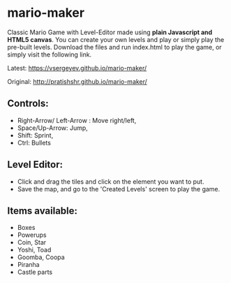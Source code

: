 # mario-maker
Classic Mario Game with Level-Editor made using **plain Javascript and HTML5 canvas**.
You can create your own levels and play or simply play the pre-built levels.
Download the files and run index.html to play the game, 
or simply visit the following link.

Latest: https://vsergeyev.github.io/mario-maker/

Original: http://pratishshr.github.io/mario-maker/

## Controls:

* Right-Arrow/ Left-Arrow : Move right/left,
* Space/Up-Arrow: Jump,
* Shift: Sprint,
* Ctrl: Bullets

## Level Editor:
* Click and drag the tiles and click on the element you want to put.
* Save the map, and go to the 'Created Levels' screen to play the game.

## Items available:
* Boxes
* Powerups
* Coin, Star
* Yoshi, Toad
* Goomba, Coopa
* Piranha
* Castle parts

